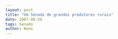 ```yaml
---
layout: post
title: "Um Senado de grandes produtores rurais"
date: 2007-06-26
tags: Senado
author: None
---
```

 